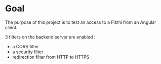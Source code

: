# Goal
The purpose of this project is to test an access to a Fitzhi from an Angular client.

3 filters on the backend server are enabled :

- a CORS filter
- a security filter
-  redirection filter from HTTP to HTTPS

